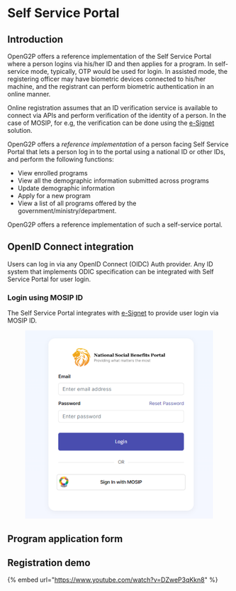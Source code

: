 # Self Service Portal

## Introduction

OpenG2P offers a reference implementation of the Self Service Portal where a person logins via his/her ID and then applies for a program. In self-service mode, typically, OTP would be used for login. In assisted mode, the registering officer may have biometric devices connected to his/her machine, and the registrant can perform biometric authentication in an online manner.&#x20;

Online registration assumes that an ID verification service is available to connect via APIs and perform verification of the identity of a person. In the case of MOSIP, for e.g, the verification can be done using the [e-Signet](https://docs.mosip.io/1.2.0/integrations/e-signet) solution.

OpenG2P offers a _reference implementation_ of a person facing Self Service Portal that lets a person log in to the portal using a national ID or other IDs, and perform the following functions:

* View enrolled programs
* View all the demographic information submitted across programs
* Update demographic information
* Apply for a new program
* View a list of all programs offered by the government/ministry/department.

OpenG2P offers a reference implementation of such a self-service portal.

## OpenID Connect integration

Users can log in via any OpenID Connect (OIDC) Auth provider. Any ID system that implements ODIC specification can be integrated with Self Service Portal for user login.

### Login using MOSIP ID

The Self Service Portal integrates with [e-Signet](https://docs.esignet.io/) to provide user login via MOSIP ID.

<figure><img src="../../.gitbook/assets/ssp-login-page.png" alt=""><figcaption></figcaption></figure>

## Program application form

## Registration demo

{% embed url="https://www.youtube.com/watch?v=DZweP3qKkn8" %}

